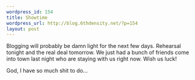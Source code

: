 ```yaml
--- 
wordpress_id: 154
title: Showtime
wordpress_url: http://blog.6thdensity.net/?p=154
layout: post
---
```

<p>Blogging will probably be damn light for the next few days.  Rehearsal tonight and the real deal tomorrow.  We just had a bunch of friends come into town last night who are staying with us right now.  Wish us luck!</p><p>God, I have so much shit to do...</p>
